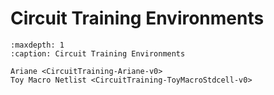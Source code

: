 # Circuit Training Environments

```{toctree}
:maxdepth: 1
:caption: Circuit Training Environments

Ariane <CircuitTraining-Ariane-v0>
Toy Macro Netlist <CircuitTraining-ToyMacroStdcell-v0>
```
